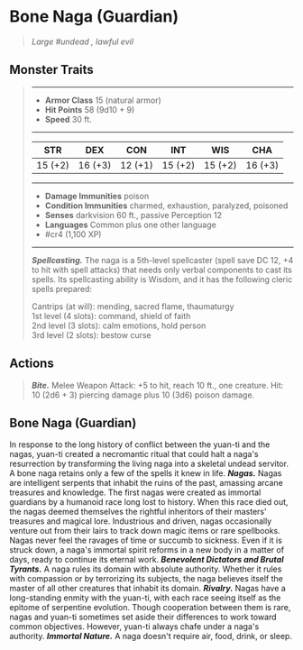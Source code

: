# Bone Naga (Guardian)
>*Large #undead , lawful evil*
## Monster Traits
>___
>- **Armor Class** 15 (natural armor)
>- **Hit Points** 58 (9d10 + 9)
>- **Speed** 30 ft.
>___
>|STR|DEX|CON|INT|WIS|CHA|
>|:---:|:---:|:---:|:---:|:---:|:---:|
>|15 (+2)|16 (+3)|12 (+1)|15 (+2)|15 (+2)|16 (+3)|
>___
>- **Damage Immunities** poison
>- **Condition Immunities** charmed, exhaustion, paralyzed, poisoned
>- **Senses** darkvision 60 ft., passive Perception 12
>- **Languages** Common plus one other language
>- #cr4 (1,100 XP)
>___
>***Spellcasting.*** The naga is a 5th-level spellcaster (spell save DC 12, +4 to hit with spell attacks) that needs only verbal components to cast its spells. Its spellcasting ability is Wisdom, and it has the following cleric spells prepared:  
>
>Cantrips (at will): mending, sacred flame, thaumaturgy  
>1st level (4 slots): command, shield of faith  
>2nd level (3 slots): calm emotions, hold person  
>3rd level (2 slots): bestow curse  
>
## Actions
>***Bite.*** Melee Weapon Attack: +5 to hit, reach 10 ft., one creature. Hit: 10 (2d6 + 3) piercing damage plus 10 (3d6) poison damage.
## Bone Naga (Guardian)
In response to the long history of conflict between the yuan-ti and the nagas, yuan-ti created a necromantic ritual that could halt a naga's resurrection by transforming the living naga into a skeletal undead servitor. A bone naga retains only a few of the spells it knew in life.
***Nagas.*** Nagas are intelligent serpents that inhabit the ruins of the past, amassing arcane treasures and knowledge.
The first nagas were created as immortal guardians by a humanoid race long lost to history. When this race died out, the nagas deemed themselves the rightful inheritors of their masters' treasures and magical lore. Industrious and driven, nagas occasionally venture out from their lairs to track down magic items or rare spellbooks.
Nagas never feel the ravages of time or succumb to sickness. Even if it is struck down, a naga's immortal spirit reforms in a new body in a matter of days, ready to continue its eternal work.
***Benevolent Dictators and Brutal Tyrants.***  A naga rules its domain with absolute authority. Whether it rules with compassion or by terrorizing its subjects, the naga believes itself the master of all other creatures that inhabit its domain.
***Rivalry.***  Nagas have a long-standing enmity with the yuan-ti, with each race seeing itself as the epitome of serpentine evolution. Though cooperation between them is rare, nagas and yuan-ti sometimes set aside their differences to work toward common objectives. However, yuan-ti always chafe under a naga's authority.
***Immortal Nature.***  A naga doesn't require air, food, drink, or sleep.